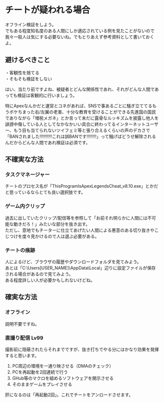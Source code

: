 # チートが疑われる場合
オフライン検証をしよう。  
でもある程度知名度のある人間にしか適応されている例を見たことがないので我々一般人は気にする必要ないね。でもとりあえず参考資料として書いておくよ。

## 避けるべきこと
・客観性を捨てる  
・そもそも検証をしない

はい、当たり前ですよね、被疑者とどんな関係性であれ、それがどんな人間であっても検証は客観的に行いましょう。

特にApexなんかだと運営とコネがあれば、SNSで事あるごとに騒ぎ立ててるもうボケちまった右/左翼の老害、十分な教育を受けることができる先進国の国民でありながら「増税メガネ」とか言って未だに露骨なルッキズムを披露し他人を誹謗中傷している人としてなかなかいい具合に終わってるインターネットユーザー、もう目も当てられないツイフェミ等と張り合えるくらいの声のデカさで「BANされました‼️‼️‼️‼️‼️これは誤BANです‼️‼️‼️‼️」って騒げばどうせ解除されるんだからどんな人間であれ検証は必須です。

## 不確実な方法

### タスクマネージャー
チートのプロセス名が「ThisProgramIsApexLegendsCheat_v8.10.exe」とかだと思っているならとても良い選択肢です。

### ゲーム内クリップ
過去に出していたクリップ/配信等を参照して「お前それ明らかに人間には不可能な動きだろ！」みたいな部分を抜き出す。  
ただし、意地でもチーターに仕立てあげたい人間による悪意のある切り抜きやこじつけを度々見かけるので人は選ぶ必要がある。

### チートの痕跡
人によるけど、ブラウザの履歴やダウンロードフォルダを見てみよう。  
あとは「C:\Users\[USER_NAME]\AppData\Local」辺りに設定ファイルが保存される場合があるので見てみよう。  
ある程度詳しい人が必要かもしれないけどね。 

## 確実な方法

### オフライン
説明不要ですね。

### 直撮り配信 Lv99
撮影前に隠蔽されたらそれまでですが、抜き打ちでやる分にはかなり効果を発揮すると思います。

1. PC周辺の環境を一通り映させる（DMAのチェック）
2. PCを再起動を2回連続で行う
3. GHub等のマクロを組めるソフトウェアを開示させる 
4. そのままゲームをプレイさせる

肝になるのは「再起動2回」。これでチートをアンロードさせます。  